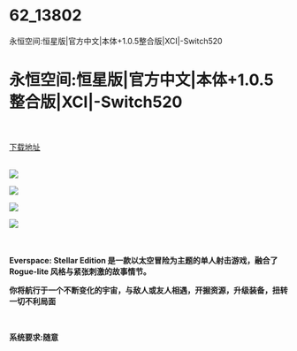 # 62_13802
永恒空间:恒星版|官方中文|本体+1.0.5整合版|XCI|-Switch520
# 永恒空间:恒星版|官方中文|本体+1.0.5整合版|XCI|-Switch520
 <br/></br>
[下载地址](https://www.switch520.cc/article/13802 "下载地址")
<br/></br>

<p><strong><img src="https://www.switch520.cc/muke_img/upload_art_editor_20210515-1_4c0fdf5fd5fe55e65959c73e220a8984.jpg"></strong></p>
<p><strong><img src="https://www.switch520.cc/muke_img/upload_art_editor_20210515-1_f8f7da10287fddf01434950674bbd66b.jpg"></strong></p>
<p><strong><img src="https://www.switch520.cc/muke_img/upload_art_editor_20210515-1_15ac2cf676bc8bcc6d140a644b39ea8b.jpg"></strong></p>
<p><strong><img src="https://www.switch520.cc/muke_img/upload_art_editor_20210515-1_0ed929ce9103ee03a7dd86c744a1a6ba.jpg">&nbsp;</strong></p>
<p>&nbsp;</p>
<p><strong>Everspace: Stellar Edition 是一款以太空冒险为主题的单人射击游戏，融合了 Rogue-lite 风格与紧张刺激的故事情节。</strong></p>
<p><strong>你将航行于一个不断变化的宇宙，与敌人或友人相遇，开掘资源，升级装备，扭转一切不利局面</strong></p>
<p>&nbsp;</p>
<p><strong>系统要求:随意</strong></p>




